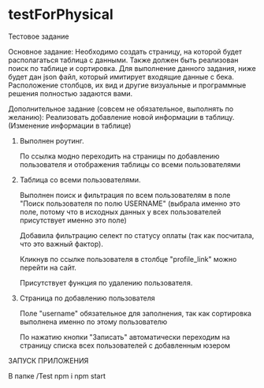 # testForPhysical
Тестовое задание

Основное задание: 
Необходимо создать страницу, на которой будет располагаться таблица с данными. Также должен быть реализован поиск по таблице и сортировка. Для выполнение 
данного задания, ниже будет дан json файл, который имитирует входящие данные с бека. Расположение столбцов, их вид и другие визуальные и программные решения полностью задаются вами.

Дополнительное задание (совсем не обязательное, выполнять по желанию):
Реализовать добавление новой информации в таблицу.
(Изменение информации в таблице)


1. Выполнен роутинг.
 
   По ссылка модно переходить на страницы по добавлению пользователя и отображения таблицы со всеми пользователями
  
2. Таблица со всеми пользователями.
 
   Выполнен поиск и фильтрация по всем пользователям в поле "Поиск пользователя по полю USERNAME" (выбрала именно это поле, потому что в исходных данных у всех пользователей присутствует именно это поле)
  
   Добавила фильтрацию селект по статусу оплаты (так как посчитала, что это важный фактор).
 
   Кликнув по ссылке пользователя в столбце "profile_link" можно перейти на сайт.

   Присутствует функция по удалению пользователя.


3. Страница по добавлению пользователя
   
   Поле "username" обязательное для заполнения, так как сортировка выполнена именно по этому пользователю
   
   По нажатию кнопки "Записать" автоматически переходим на страницу списка всех пользователей с добавленным юзером

 ЗАПУСК ПРИЛОЖЕНИЯ

В папке /Test
npm i
npm start

